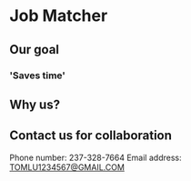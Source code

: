 # Job Matcher

## Our goal

### 'Saves time'

## Why us?

## Contact us for collaboration
Phone number: 237-328-7664
Email address: TOMLU1234567@GMAIL.COM
